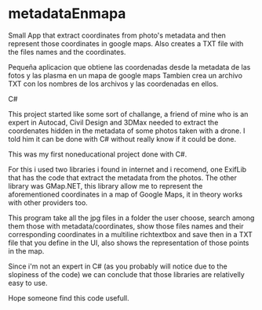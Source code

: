 # metadataEnmapa

Small App that extract coordinates from photo's metadata and then represent those coordinates in google maps.  Also creates a TXT file with the files names and the coordinates.

Pequeña aplicacion que obtiene las coordenadas desde la metadata de las fotos y las plasma en un mapa de google maps Tambien crea un archivo TXT con los nombres de los archivos y las coordenadas en ellos.

C#

This project started like some sort of challange, a friend of mine who is an expert in Autocad, Civil Design and 3DMax needed to extract the coordenates hidden in the metadata of some photos taken with a drone.  I told him it can be done with C# without really know if it could be done.

This was my first noneducational project done with C#.

For this i used two libraries i found in internet and i recomend, one ExifLib that has the code that extract the metadata from the photos. The other library was GMap.NET, this library allow me to represent the aforementioned coordinates in a map of Google Maps, it in theory works with other providers too.

This program take all the jpg files in a folder the user choose, search among them those with metadata/coordinates, show those files names and their corresponding coordinates in a multiline richtextbox and save then in a TXT file that you define in the UI, also shows the representation of those points in the map.

Since i'm not an expert in C# (as you probably will notice due to the slopiness of the code) we can conclude that those libraries are relativelly easy to use.

Hope someone find this code usefull.
